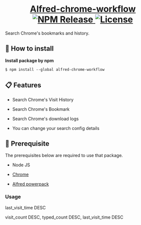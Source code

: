 <h1 align="center">
  <a href="https://www.npmjs.com/package/alfred-chrome-workflow">
		Alfred-chrome-workflow<br>
	  <img src="https://img.shields.io/npm/dt/alfred-chrome-workflow" alt="NPM Release">
	  <img src="https://img.shields.io/github/license/jopemachine/alfred-chrome-workflow.svg" alt="License">
  </a>
</h1>

Search Chrome's bookmarks and history.

##  🔨 How to install

**Install package by npm**

```
$ npm install --global alfred-chrome-workflow
```

## 📋 Features

* Search Chrome's Visit History

* Search Chrome's Bookmark

* Search Chrome's download logs

* You can change your search config details

## 📌 Prerequisite

The prerequisites below are required to use that package.

* Node JS

* [Chrome](https://www.google.com/intl/en/chrome/)

* [Alfred powerpack](https://www.alfredapp.com/powerpack/)


### Usage


last_visit_time DESC

visit_count DESC, typed_count DESC, last_visit_time DESC